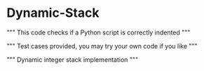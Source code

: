 # Dynamic-Stack

""" This code checks if a Python script is correctly indented """

""" Test cases provided, you may try your own code if you like """

""" Dynamic integer stack implementation """
